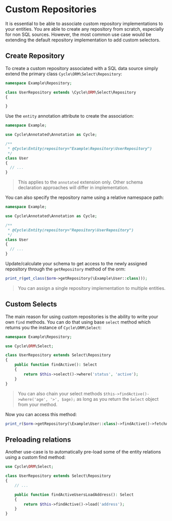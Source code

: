 # Custom Repositories
It is essential to be able to associate custom repository implementations to your entities. You are able to create any repository from scratch, especially for non SQL sources. However, the most common use case would be extending the default
repository implementation to add custom selectors.

## Create Repository
To create a custom repository associated with a SQL data source simply extend the primary class `Cycle\ORM\Select\Repository`:

```php
namespace Example\Repository;

class UserRepository extends \Cycle\ORM\Select\Repository
{

}
```

Use the `entity` annotation attribute to create the association:

```php
namespace Example;

use Cycle\Annotated\Annotation as Cycle;

/**
 * @Cycle\Entity(repository="Example\Repository\UserRepository")
 */
class User
{
  // ...
}
```

> This applies to the `annotated` extension only. Other schema declaration approaches will differ in implementation.

You can also specify the repository name using a relative namespace path:

```php
namespace Example;

use Cycle\Annotated\Annotation as Cycle;

/**
 * @Cycle\Entity(repository="Repository\UserRepository")
 */
class User
{
  // ...
}
```

Update/calculate your schema to get access to the newly assigned repository through the `getRepository` method of the orm:

```php
print_r(get_class($orm->getRepository(\Example\User::class)));
```

> You can assign a single repository implementation to multiple entities.

## Custom Selects
The main reason for using custom repositories is the ability to write your own `find` methods. You can do that using
base `select` method which returns you the instance of `Cycle\ORM\Select`:

```php
namespace Example\Repository;

use Cycle\ORM\Select;

class UserRepository extends Select\Repository
{
    public function findActive(): Select
    {
        return $this->select()->where('status', 'active');
    }
}
```

> You can also chain your select methods `$this->findActive()->where('age', '>', $age);` as long as you return the `Select`
object from your method.

Now you can access this method:

```php
print_r($orm->getRepository(\Example\User::class)->findActive()->fetchAll());
```

## Preloading relations
Another use-case is to automatically pre-load some of the entity relations using a custom find method:

```php
use Cycle\ORM\Select;

class UserRepository extends Select\Repository
{
    // ...

    public function findActiveUsersLoadAddress(): Select
    {
        return $this->findActive()->load('address');
    }
}
```
